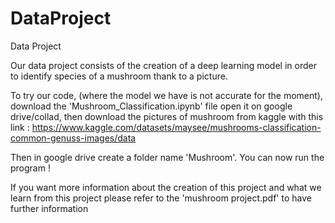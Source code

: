 # DataProject
Data Project

Our data project consists of the creation of a deep learning model in order to identify species of a mushroom thank to a picture.

To try our code, (where the model we have is not accurate for the moment), download the 'Mushroom_Classification.ipynb' file open it on google drive/collad, then download the pictures of mushroom from kaggle with this link : 
https://www.kaggle.com/datasets/maysee/mushrooms-classification-common-genuss-images/data

Then in google drive create a folder name 'Mushroom'. You can now run the program ! 

If you want more information about the creation of this project and what we learn from this project please refer to the 'mushroom project.pdf' to have further information
